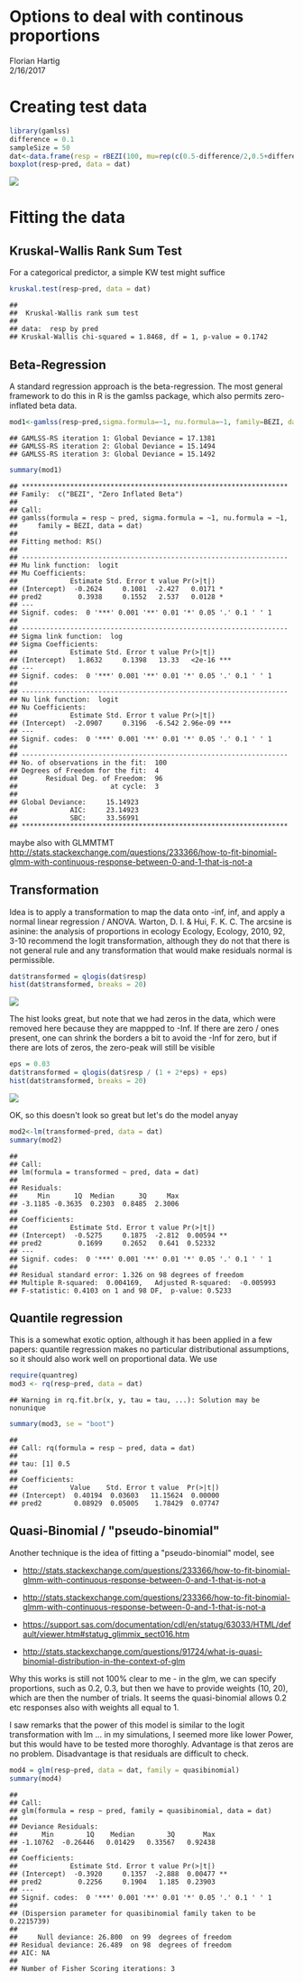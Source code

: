 # Options to deal with continous proportions
Florian Hartig  
2/16/2017  




# Creating test data


```r
library(gamlss)
difference = 0.1
sampleSize = 50
dat<-data.frame(resp = rBEZI(100, mu=rep(c(0.5-difference/2,0.5+difference/2), each = sampleSize), sigma=5, nu=0.1), pred = as.factor(rep(c(1,2), each = sampleSize)))
boxplot(resp~pred, data = dat)
```

![](ProportionalData_files/figure-html/unnamed-chunk-1-1.png)<!-- -->


# Fitting the data

## Kruskal-Wallis Rank Sum Test

For a categorical predictor, a simple KW test might suffice


```r
kruskal.test(resp~pred, data = dat) 
```

```
## 
## 	Kruskal-Wallis rank sum test
## 
## data:  resp by pred
## Kruskal-Wallis chi-squared = 1.8468, df = 1, p-value = 0.1742
```

## Beta-Regression

A standard regression approach is the beta-regression. The most general framework to do this in R is the gamlss package, which also permits zero-inflated beta data. 


```r
mod1<-gamlss(resp~pred,sigma.formula=~1, nu.formula=~1, family=BEZI, data = dat) 
```

```
## GAMLSS-RS iteration 1: Global Deviance = 17.1381 
## GAMLSS-RS iteration 2: Global Deviance = 15.1494 
## GAMLSS-RS iteration 3: Global Deviance = 15.1492
```

```r
summary(mod1)
```

```
## ******************************************************************
## Family:  c("BEZI", "Zero Inflated Beta") 
## 
## Call:  
## gamlss(formula = resp ~ pred, sigma.formula = ~1, nu.formula = ~1,  
##     family = BEZI, data = dat) 
## 
## Fitting method: RS() 
## 
## ------------------------------------------------------------------
## Mu link function:  logit
## Mu Coefficients:
##             Estimate Std. Error t value Pr(>|t|)  
## (Intercept)  -0.2624     0.1081  -2.427   0.0171 *
## pred2         0.3938     0.1552   2.537   0.0128 *
## ---
## Signif. codes:  0 '***' 0.001 '**' 0.01 '*' 0.05 '.' 0.1 ' ' 1
## 
## ------------------------------------------------------------------
## Sigma link function:  log
## Sigma Coefficients:
##             Estimate Std. Error t value Pr(>|t|)    
## (Intercept)   1.8632     0.1398   13.33   <2e-16 ***
## ---
## Signif. codes:  0 '***' 0.001 '**' 0.01 '*' 0.05 '.' 0.1 ' ' 1
## 
## ------------------------------------------------------------------
## Nu link function:  logit 
## Nu Coefficients:
##             Estimate Std. Error t value Pr(>|t|)    
## (Intercept)  -2.0907     0.3196  -6.542 2.96e-09 ***
## ---
## Signif. codes:  0 '***' 0.001 '**' 0.01 '*' 0.05 '.' 0.1 ' ' 1
## 
## ------------------------------------------------------------------
## No. of observations in the fit:  100 
## Degrees of Freedom for the fit:  4
##       Residual Deg. of Freedom:  96 
##                       at cycle:  3 
##  
## Global Deviance:     15.14923 
##             AIC:     23.14923 
##             SBC:     33.56991 
## ******************************************************************
```

maybe also with GLMMTMT http://stats.stackexchange.com/questions/233366/how-to-fit-binomial-glmm-with-continuous-response-between-0-and-1-that-is-not-a

## Transformation

Idea is to apply a transformation to map the data onto -inf, inf, and apply a normal linear regression / ANOVA. Warton, D. I. & Hui, F. K. C. The arcsine is asinine: the analysis of proportions in ecology Ecology, Ecology, 2010, 92, 3-10 recommend the logit transformation, although they do not that there is not general rule and any transformation that would make residuals normal is permissible. 


```r
dat$transformed = qlogis(dat$resp)
hist(dat$transformed, breaks = 20)
```

![](ProportionalData_files/figure-html/unnamed-chunk-4-1.png)<!-- -->

The hist looks great, but note that we had zeros in the data, which were removed here because they are mappped to -Inf. If there are zero / ones present, one can shrink the borders a bit to avoid the -Inf for zero, but if there are lots of zeros, the zero-peak will still be visible


```r
eps = 0.03
dat$transformed = qlogis(dat$resp / (1 + 2*eps) + eps)
hist(dat$transformed, breaks = 20)
```

![](ProportionalData_files/figure-html/unnamed-chunk-5-1.png)<!-- -->

OK, so this doesn't look so great but let's do the model anyay


```r
mod2<-lm(transformed~pred, data = dat) 
summary(mod2)
```

```
## 
## Call:
## lm(formula = transformed ~ pred, data = dat)
## 
## Residuals:
##     Min      1Q  Median      3Q     Max 
## -3.1185 -0.3635  0.2303  0.8485  2.3006 
## 
## Coefficients:
##             Estimate Std. Error t value Pr(>|t|)   
## (Intercept)  -0.5275     0.1875  -2.812  0.00594 **
## pred2         0.1699     0.2652   0.641  0.52332   
## ---
## Signif. codes:  0 '***' 0.001 '**' 0.01 '*' 0.05 '.' 0.1 ' ' 1
## 
## Residual standard error: 1.326 on 98 degrees of freedom
## Multiple R-squared:  0.004169,	Adjusted R-squared:  -0.005993 
## F-statistic: 0.4103 on 1 and 98 DF,  p-value: 0.5233
```


## Quantile regression 

This is a somewhat exotic option, although it has been applied in a few papers: quantile regression makes no particular distributional assumptions, so it should also work well on proportional data. We use


```r
require(quantreg)
mod3 <- rq(resp~pred, data = dat)
```

```
## Warning in rq.fit.br(x, y, tau = tau, ...): Solution may be nonunique
```

```r
summary(mod3, se = "boot")
```

```
## 
## Call: rq(formula = resp ~ pred, data = dat)
## 
## tau: [1] 0.5
## 
## Coefficients:
##             Value    Std. Error t value  Pr(>|t|)
## (Intercept)  0.40194  0.03603   11.15624  0.00000
## pred2        0.08929  0.05005    1.78429  0.07747
```

## Quasi-Binomial / "pseudo-binomial"

Another technique is the idea of fitting a "pseudo-binomial" model, see 

* http://stats.stackexchange.com/questions/233366/how-to-fit-binomial-glmm-with-continuous-response-between-0-and-1-that-is-not-a

* http://stats.stackexchange.com/questions/233366/how-to-fit-binomial-glmm-with-continuous-response-between-0-and-1-that-is-not-a

* https://support.sas.com/documentation/cdl/en/statug/63033/HTML/default/viewer.htm#statug_glimmix_sect016.htm

* http://stats.stackexchange.com/questions/91724/what-is-quasi-binomial-distribution-in-the-context-of-glm

Why this works is still not 100% clear to me - in the glm, we can specify proportions, such as 0.2, 0.3, but then we have to provide weights (10, 20), which are then the number of trials. It seems the quasi-binomial allows 0.2 etc responses also with weights all equal to 1. 

I saw remarks that the power of this model is similar to the logit transformation with lm ... in my simulations, I seemed more like lower Power, but this would have to be tested more thoroghly. Advantage is that zeros are no problem. Disadvantage is that residuals are difficult to check. 



```r
mod4 = glm(resp~pred, data = dat, family = quasibinomial)
summary(mod4)
```

```
## 
## Call:
## glm(formula = resp ~ pred, family = quasibinomial, data = dat)
## 
## Deviance Residuals: 
##      Min        1Q    Median        3Q       Max  
## -1.10762  -0.26446   0.01429   0.33567   0.92438  
## 
## Coefficients:
##             Estimate Std. Error t value Pr(>|t|)   
## (Intercept)  -0.3920     0.1357  -2.888  0.00477 **
## pred2         0.2256     0.1904   1.185  0.23903   
## ---
## Signif. codes:  0 '***' 0.001 '**' 0.01 '*' 0.05 '.' 0.1 ' ' 1
## 
## (Dispersion parameter for quasibinomial family taken to be 0.2215739)
## 
##     Null deviance: 26.800  on 99  degrees of freedom
## Residual deviance: 26.489  on 98  degrees of freedom
## AIC: NA
## 
## Number of Fisher Scoring iterations: 3
```




